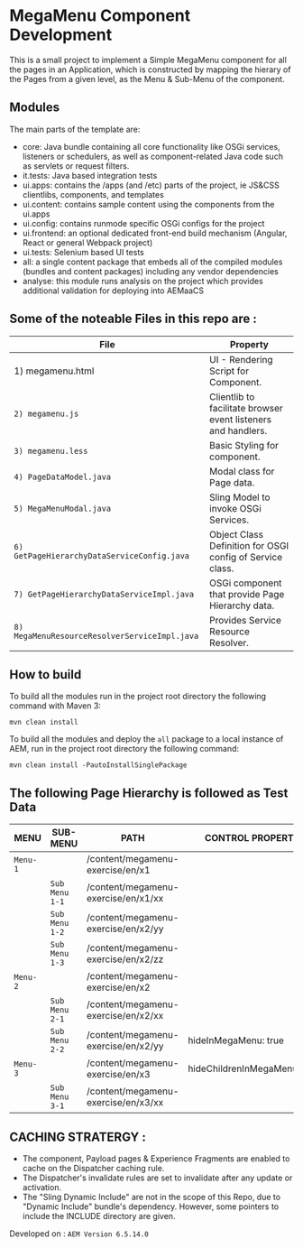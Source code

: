 # MegaMenu Component Development

This is a small project to implement a Simple MegaMenu component for all the pages in an Application, which is constructed by mapping the hierary of the Pages from a given level, as the Menu & Sub-Menu of the component.

## Modules

The main parts of the template are:

* core: Java bundle containing all core functionality like OSGi services, listeners or schedulers, as well as component-related Java code such as servlets or request filters.
* it.tests: Java based integration tests
* ui.apps: contains the /apps (and /etc) parts of the project, ie JS&CSS clientlibs, components, and templates
* ui.content: contains sample content using the components from the ui.apps
* ui.config: contains runmode specific OSGi configs for the project
* ui.frontend: an optional dedicated front-end build mechanism (Angular, React or general Webpack project)
* ui.tests: Selenium based UI tests
* all: a single content package that embeds all of the compiled modules (bundles and content packages) including any vendor dependencies
* analyse: this module runs analysis on the project which provides additional validation for deploying into AEMaaCS

## Some of the noteable Files in this repo are : 

| File | Property |
| --- | --- |
|1) megamenu.html|UI - Rendering Script for Component.|
|`2) megamenu.js`|Clientlib to facilitate browser event listeners and handlers.|
|`3) megamenu.less`|Basic Styling for component.|
|`4) PageDataModel.java`|Modal class for Page data.|
|`5) MegaMenuModal.java`|Sling Model to invoke OSGi Services.|
|`6) GetPageHierarchyDataServiceConfig.java`|Object Class Definition for OSGI config of Service class.|
|`7) GetPageHierarchyDataServiceImpl.java`|OSGi component that provide Page Hierarchy data.|
|`8) MegaMenuResourceResolverServiceImpl.java`|Provides Service Resource Resolver.|


## How to build

To build all the modules run in the project root directory the following command with Maven 3:

    mvn clean install

To build all the modules and deploy the `all` package to a local instance of AEM, run in the project root directory the following command:

    mvn clean install -PautoInstallSinglePackage


## The following Page Hierarchy is followed as Test Data

| MENU | SUB-MENU | PATH | CONTROL PROPERTY |
| --- | --- | --- | --- |
|`Menu-1`||/content/megamenu-exercise/en/x1||
||`Sub Menu 1-1`|/content/megamenu-exercise/en/x1/xx||
||`Sub Menu 1-2`|/content/megamenu-exercise/en/x2/yy||
||`Sub Menu 1-3`|/content/megamenu-exercise/en/x2/zz||
|`Menu-2`||/content/megamenu-exercise/en/x2||
||`Sub Menu 2-1`|/content/megamenu-exercise/en/x2/xx||
||`Sub Menu 2-2`|/content/megamenu-exercise/en/x2/yy|hideInMegaMenu: true|
|`Menu-3`||/content/megamenu-exercise/en/x3|hideChildrenInMegaMenu:true|
||`Sub Menu 3-1`|/content/megamenu-exercise/en/x3/xx||

## CACHING STRATERGY :

* The component, Payload pages & Experience Fragments are enabled to cache on the Dispatcher caching rule.
* The Dispatcher's invalidate rules are set to invalidate after any update or activation.
* The "Sling Dynamic Include" are not in the scope of this Repo, due to "Dynamic Include" bundle's dependency. However, some pointers to include the INCLUDE directory are given.


Developed on : `AEM Version 6.5.14.0`
